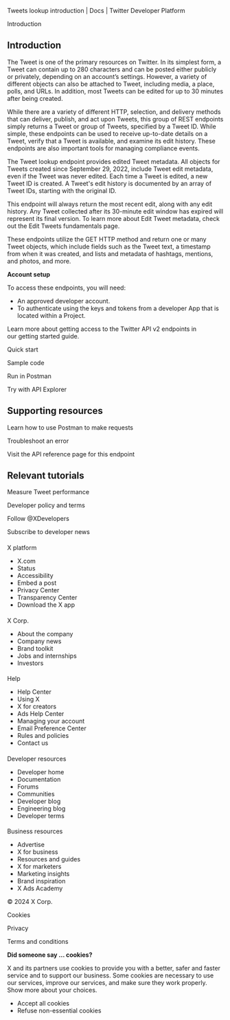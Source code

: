 



Tweets lookup introduction | Docs | Twitter Developer Platform 






































































































Introduction






Introduction
------------


The Tweet is one of the primary resources on Twitter. In its simplest form, a Tweet can contain up to 280 characters and can be posted either publicly or privately, depending on an account’s settings. However, a variety of different objects can also be attached to Tweet, including media, a place, polls, and URLs. In addition, most Tweets can be edited for up to 30 minutes after being created. 


While there are a variety of different HTTP, selection, and delivery methods that can deliver, publish, and act upon Tweets, this group of REST endpoints simply returns a Tweet or group of Tweets, specified by a Tweet ID. While simple, these endpoints can be used to receive up-to-date details on a Tweet, verify that a Tweet is available, and examine its edit history. These endpoints are also important tools for managing compliance events.


The Tweet lookup endpoint provides edited Tweet metadata. All objects for Tweets created since September 29, 2022, include Tweet edit metadata, even if the Tweet was never edited. Each time a Tweet is edited, a new Tweet ID is created. A Tweet's edit history is documented by an array of Tweet IDs, starting with the original ID.


This endpoint will always return the most recent edit, along with any edit history. Any Tweet collected after its 30-minute edit window has expired will represent its final version. To learn more about Edit Tweet metadata, check out the Edit Tweets fundamentals page.


These endpoints utilize the GET HTTP method and return one or many Tweet objects, which include fields such as the Tweet text, a timestamp from when it was created, and lists and metadata of hashtags, mentions, and photos, and more.   













**Account setup**


To access these endpoints, you will need:


* An approved developer account.
* To authenticate using the keys and tokens from a developer App that is located within a Project.


Learn more about getting access to the Twitter API v2 endpoints in our getting started guide.












Quick start


Sample code


Run in Postman


Try with API Explorer

















Supporting resources
--------------------






Learn how to use Postman to make requests


Troubleshoot an error


Visit the API reference page for this endpoint










Relevant tutorials
------------------






Measure Tweet performance

























Developer policy and terms


Follow @XDevelopers


Subscribe to developer news












#### 
 X platform


* X.com
* Status
* Accessibility
* Embed a post
* Privacy Center
* Transparency Center
* Download the X app




#### 
 X Corp.


* About the company
* Company news
* Brand toolkit
* Jobs and internships
* Investors




#### 
 Help


* Help Center
* Using X
* X for creators
* Ads Help Center
* Managing your account
* Email Preference Center
* Rules and policies
* Contact us




#### 
 Developer resources


* Developer home
* Documentation
* Forums
* Communities
* Developer blog
* Engineering blog
* Developer terms




#### 
 Business resources


* Advertise
* X for business
* Resources and guides
* X for marketers
* Marketing insights
* Brand inspiration
* X Ads Academy









 © 2024 X Corp.
 


Cookies


Privacy


Terms and conditions






















**Did someone say … cookies?**  
  


 X and its partners use cookies to provide you with a better, safer and
 faster service and to support our business. Some cookies are necessary to use
 our services, improve our services, and make sure they work properly.
 Show more about your choices.


 




* Accept all cookies
* Refuse non-essential cookies















